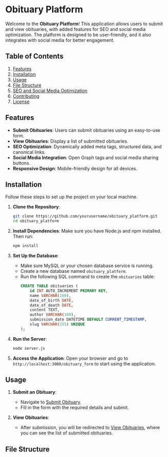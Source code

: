 # Obituary Platform

Welcome to the **Obituary Platform**! This application allows users to submit and view obituaries, with added features for SEO and social media optimization. The platform is designed to be user-friendly, and it also integrates with social media for better engagement.

## Table of Contents

1. [Features](#features)
2. [Installation](#installation)
3. [Usage](#usage)
4. [File Structure](#file-structure)
5. [SEO and Social Media Optimization](#seo-and-social-media-optimization)
6. [Contributing](#contributing)
7. [License](#license)

## Features

- **Submit Obituaries**: Users can submit obituaries using an easy-to-use form.
- **View Obituaries**: Display a list of submitted obituaries.
- **SEO Optimization**: Dynamically added meta tags, structured data, and canonical links.
- **Social Media Integration**: Open Graph tags and social media sharing buttons.
- **Responsive Design**: Mobile-friendly design for all devices.

## Installation

Follow these steps to set up the project on your local machine.

1. **Clone the Repository**:
    ```bash
    git clone https://github.com/yourusername/obituary_platform.git
    cd obituary_platform
    ```

2. **Install Dependencies**:
    Make sure you have Node.js and npm installed. Then run:
    ```bash
    npm install
    ```

3. **Set Up the Database**:
    - Make sure MySQL or your chosen database service is running.
    - Create a new database named `obituary_platform`.
    - Run the following SQL command to create the `obituaries` table:
      ```sql
      CREATE TABLE obituaries (
          id INT AUTO_INCREMENT PRIMARY KEY,
          name VARCHAR(100),
          date_of_birth DATE,
          date_of_death DATE,
          content TEXT,
          author VARCHAR(100),
          submission_date DATETIME DEFAULT CURRENT_TIMESTAMP,
          slug VARCHAR(255) UNIQUE
      );
      ```

4. **Run the Server**:
    ```bash
    node server.js
    ```

5. **Access the Application**:
    Open your browser and go to `http://localhost:3000/obituary_form` to start using the application.

## Usage

1. **Submit an Obituary**:
   - Navigate to [Submit Obituary](http://localhost:3000/obituary_form).
   - Fill in the form with the required details and submit.

2. **View Obituaries**:
   - After submission, you will be redirected to [View Obituaries](http://localhost:3000/view_obituaries), where you can see the list of submitted obituaries.

## File Structure


